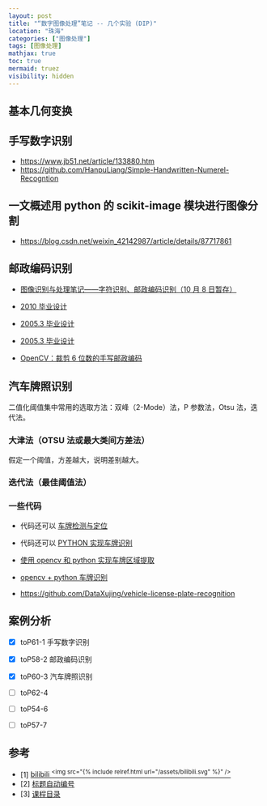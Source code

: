 ```yaml
---
layout: post
title: "“数字图像处理”笔记 -- 几个实验 (DIP)"
location: "珠海"
categories: ["图像处理"]
tags: [图像处理]
mathjax: true
toc: true
mermaid: truez
visibility: hidden
---
```



## 基本几何变换


## 手写数字识别

* <https://www.jb51.net/article/133880.htm>
* <https://github.com/HanpuLiang/Simple-Handwritten-Numerel-Recogntion>


## 一文概述用 python 的 scikit-image 模块进行图像分割

* <https://blog.csdn.net/weixin_42142987/article/details/87717861>


## 邮政编码识别

* [图像识别与处理笔记——字符识别、邮政编码识别（10 月 8 日暂存）](https://blog.csdn.net/mao_hui_fei/article/details/78177471)

* [2010 毕业设计](http://www.doc88.com/p-693272517244.html)

* [2005.3 毕业设计](https://wenku.baidu.com/view/c26f1ea5492fb4daa58da0116c175f0e7cd119ea.html)
* [2005.3 毕业设计](https://max.book118.com/html/2018/1108/8013115051001132.shtm)

* [OpenCV：裁剪 6 位数的手写邮政编码](https://stackoom.com/question/3xNO6/Opencv-%E8%A3%81%E5%89%AA-%E4%BD%8D%E6%95%B0%E7%9A%84%E6%89%8B%E5%86%99%E9%82%AE%E6%94%BF%E7%BC%96%E7%A0%81)


## 汽车牌照识别

二值化阈值集中常用的选取方法：双峰（2-Mode）法，P 参数法，Otsu 法，迭代法。


### 大津法（OTSU 法或最大类间方差法）

假定一个阈值，方差越大，说明差别越大。


### 迭代法（最佳阈值法）


### 一些代码

* 代码还可以 [车牌检测与定位](https://www.freesion.com/article/5566190803/)

* 代码还可以 [PYTHON 实现车牌识别](https://www.freesion.com/article/9575144324/)

* [使用 opencv 和 python 实现车牌区域提取](https://www.jianshu.com/p/08ddeb0d8878)

* [opencv + python 车牌识别](https://www.cnblogs.com/kekexxr/p/11574589.html)

* <https://github.com/DataXujing/vehicle-license-plate-recognition>


## 案例分析

* [x]  toP61-1 手写数字识别
* [x]  toP58-2 邮政编码识别
* [x]  toP60-3 汽车牌照识别
* [ ]  toP62-4
* [ ]  toP54-6
* [ ]  toP57-7


## 参考

- [1] [bilibili <sup><img src="{% include relref.html url="/assets/bilibili.svg" %}" /></sup>](https://www.bilibili.com/video/BV1tx41147Tx)
- [2] [标题自动编号](https://www.cnblogs.com/36bian/p/7609304.html)
- [3] [课程目录](https://www.cnblogs.com/-wenli/p/11744405.html)
